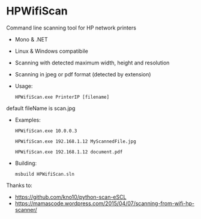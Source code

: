 # HPWifiScan

Command line scanning tool for HP network printers

- Mono & .NET
- Linux & Windows compatibile
- Scanning with detected maximum width, height and resolution
- Scanning in jpeg or pdf format (detected by extension)

- Usage:

  `HPWifiScan.exe PrinterIP [filename]`

 default fileName is scan.jpg


- Examples:

  `HPWifiScan.exe 10.0.0.3`

  `HPWifiScan.exe 192.168.1.12 MyScannedFile.jpg`
  
  `HPWifiScan.exe 192.168.1.12 document.pdf`


- Building:

  `msbuild HPWifiScan.sln`


Thanks to:

- https://github.com/kno10/python-scan-eSCL
- https://mamascode.wordpress.com/2015/04/07/scanning-from-wifi-hp-scanner/
